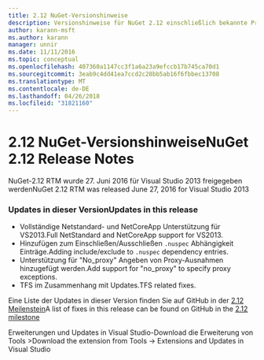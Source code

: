 ```yaml
---
title: 2.12 NuGet-Versionshinweise
description: Versionshinweise für NuGet 2.12 einschließlich bekannte Probleme, Fehlerbehebungen, Funktionen und Archivierung von dcrs Design.
author: karann-msft
ms.author: karann
manager: unnir
ms.date: 11/11/2016
ms.topic: conceptual
ms.openlocfilehash: 407360a1147cc3f1a6a23a9efccb17b745ca70d1
ms.sourcegitcommit: 3eab9c4dd41ea7ccd2c28bb5ab16f6fbbec13708
ms.translationtype: MT
ms.contentlocale: de-DE
ms.lasthandoff: 04/26/2018
ms.locfileid: "31821160"
---
```

# <a name="nuget-212-release-notes"></a><span data-ttu-id="badb7-103">2.12 NuGet-Versionshinweise</span><span class="sxs-lookup"><span data-stu-id="badb7-103">NuGet 2.12 Release Notes</span></span>

<span data-ttu-id="badb7-104">NuGet-2.12 RTM wurde 27. Juni 2016 für Visual Studio 2013 freigegeben werden</span><span class="sxs-lookup"><span data-stu-id="badb7-104">NuGet 2.12 RTM was released June 27, 2016 for Visual Studio 2013</span></span>

### <a name="updates-in-this-release"></a><span data-ttu-id="badb7-105">Updates in dieser Version</span><span class="sxs-lookup"><span data-stu-id="badb7-105">Updates in this release</span></span>

* <span data-ttu-id="badb7-106">Vollständige Netstandard- und NetCoreApp Unterstützung für VS2013.</span><span class="sxs-lookup"><span data-stu-id="badb7-106">Full NetStandard  and NetCoreApp support for VS2013.</span></span>
* <span data-ttu-id="badb7-107">Hinzufügen zum Einschließen/Ausschließen `.nuspec` Abhängigkeit Einträge.</span><span class="sxs-lookup"><span data-stu-id="badb7-107">Adding include/exclude to `.nuspec` dependency entries.</span></span>
* <span data-ttu-id="badb7-108">Unterstützung für "No_proxy" Angeben von Proxy-Ausnahmen hinzugefügt werden.</span><span class="sxs-lookup"><span data-stu-id="badb7-108">Add support for "no_proxy" to specify proxy exceptions.</span></span>
* <span data-ttu-id="badb7-109">TFS im Zusammenhang mit Updates.</span><span class="sxs-lookup"><span data-stu-id="badb7-109">TFS related fixes.</span></span>

<span data-ttu-id="badb7-110">Eine Liste der Updates in dieser Version finden Sie auf GitHub in der [2.12 Meilenstein](https://github.com/NuGet/Home/issues?q=milestone%3A2.12+is%3Aclosed)</span><span class="sxs-lookup"><span data-stu-id="badb7-110">A list of fixes in this release can be found on GitHub in the [2.12 milestone](https://github.com/NuGet/Home/issues?q=milestone%3A2.12+is%3Aclosed)</span></span>

<span data-ttu-id="badb7-111">Erweiterungen und Updates in Visual Studio-Download die Erweiterung von Tools ></span><span class="sxs-lookup"><span data-stu-id="badb7-111">Download the extension from Tools -> Extensions and Updates in Visual Studio</span></span>

